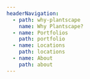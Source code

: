 ```yaml
---
headerNavigation:
  - path: why-plantscape
    name: Why Plantscape?
  - name: Portfolios
    path: portfolio
  - name: Locations
    path: locations
  - name: About
    path: about
---
```


